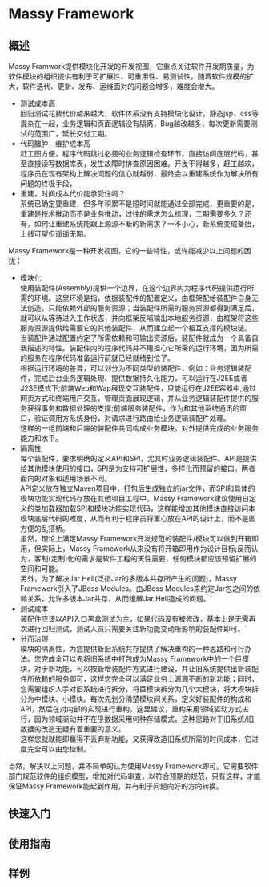 # Massy Framework 

## 概述
Massy Framwork提供模块化开发的开发视图，它重点关注软件开发期质量，为软件模块的组织提供有利于可扩展性、可重用性、易测试性。随着软件规模的扩大，软件迭代、更新、发布、运维面对的问题会增多，难度会增大。
- 测试成本高<br>
回归测试花费代价越来越大，软件体系没有支持模块化设计，静态jsp、css等混杂在一起，业务逻辑和页面逻辑没有隔离，Bug越改越多，每次更新需要测试的范围广，延长交付工期。
- 代码臃肿，维护成本高<br>
赶工图方便，程序代码跳过必要的业务逻辑检查环节，直接访问底层代码，甚至直接读写数据库表，发生故障时排查原因困难。开发干得越多，赶工越欢，程序员在现有架构上解决问题的信心就越弱，最终会以重建系统作为解决所有问题的终极手段，
- 重建，时间成本代价能承受住吗？<br>
系统已确定要重建，但多年积累不是短时间就能通过全部完成，更重要的是，重建是技术推动而不是业务推动，过往的需求怎么梳理，工期需要多久？还有，如何让重建系统能跟上源源不断的新需求？一不小心，新系统变成备胎，上线可望但遥遥无期。

Massy Framework是一种开发视图，它的一些特性，或许能减少以上问题的困扰：
- 模块化<br>
使用装配件(Assembly)提供一个边界，在这个边界内为程序代码提供运行所需的环境。这里环境是指，依据装配件的配置定义，由框架配给装配件自身无法创造，只能依赖外部的服务资源；当装配件所需的服务资源都得到满足后，就可以从等待进入工作状态，并向框架反哺输出本地服务资源，由框架将这些服务资源提供给需要它的其他装配件，从而建立起一个相互支撑的模块链。<br>
当装配件通过配置约定了所需依赖和可输出资源后，装配件就成为一个具备自我描述的特性。装配件内的程序代码并不用担心它所需的运行环境，因为所需的服务在程序代码准备运行前就已经就绪到位了。<br>
根据运行环境的差异，可以划分为不同类型的装配件，例如：业务逻辑装配件，完成后台业务逻辑处理、提供数据持久化能力，可以运行在J2EE或者J2SE模式下;前端Web和Wap展现交互装配件，只能运行在J2EE容器中,通过网页方式和终端用户交互，管理页面展现逻辑，并从业务逻辑装配件提供的服务获得事务和数据处理的支撑;前端服务装配件，作为和其他系统通讯的窗口，验证调用方系统身份，对请求进行路由给业务逻辑装配件处理。<br>
这样的一组前端和后端的装配件共同构成业务模块。对外提供完成的业务服务能力和水平。
- 隔离性<br>
每个装配件，要求明确的定义API和SPI，尤其时业务逻辑装配件。API是提供给其他模块使用的接口，SPI是为支持可扩展性，多样化而预留的接口。两者面向的对象和适用场景不同。<br>
API定义放在独立Maven项目中，打包后生成独立的jar文件，而SPI和具体的模块功能实现代码存放在其他项目工程中。Massy Framework建议使用自定义的类加载器加载SPI和模块功能实现代码，这样能增加其他模块直接访问本模块底层代码的难度，从而有利于程序员将重心放在API的设计上，而不是图方便的乱搭桥。<br>
虽然，理论上满足Massy Framework开发规范的装配件/模块可以做到开箱即用，但实际上，Massy Framework从来没有将开箱即用作为设计目标;反而认为，客制(定制)化的需求是软件工程的天性需要，任何模块都应该预留扩展的空间和可能。<br>
另外，为了解决Jar Hell(泛指Jar的多版本共存所产生的问题)，Massy Framework引入了JBoss Modules。由JBoss Modules来约定Jar包之间的依赖关系，允许多版本Jar共存，从而缓解Jar Hell造成的问题。`
- 测试成本<br>
装配件应该以API入口黑盒测试为主，如果代码没有被修改，基本上是无需再次进行回归测试，测试人员只需要关注新功能变动所影响的装配件即可。`
- 分而治理<br>
模块的隔离性，为您提供新旧系统共存提供了解决重构的一种思路和可行办法。您完成全可以先将旧系统中打包成为Massy Framework中的一个巨模块，对于新功能，可以按新增装配件方式进行建设，并让旧系统提供出新装配件所依赖的服务即可，这样您完全可以满足业务上源源不断的新功能；同时，您需要组织人手对旧系统进行拆分，将巨模块拆分为几个大模块，将大模块拆分为中模块、小模块。每次先划分清楚模块间关系，定义好装配件的构成和API，然后在对内部的实现进行重构。这里建议，重构采用领域驱动方式进行，因为领域驱动并不在乎数据采用何种存储模式，这种思路对于旧系统/旧数据的改造无疑有着重要的意义。<br>
这样您就就能即赢得不丢弃新功能，又获得改造旧系统所需的时间成本，它进度完全可以由您控制。`

当然，解决以上问题，并不简单的认为使用Massy Framework即可。它需要软件部门规范软件的组织模型，增加对代码审查，以符合预期的规范，只有这样，才能保证Massy Framework能起到作用，并有利于问题向好的方向转换。

## 快速入门
## 使用指南
## 样例
